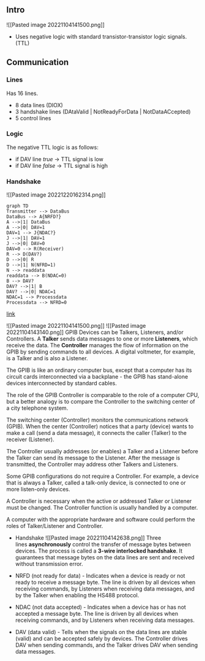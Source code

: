 ```toc
```

## Intro
![[Pasted image 20221104141500.png]]
- Uses negative logic with standard transistor-transistor logic signals. (TTL)

## Communication

### Lines
Has 16 lines.
- 8 data lines (DIOX)
- 3 handshake lines (DAtaValid | NotReadyForData | NotDataACcepted)
- 5 control lines

### Logic
The negative TTL logic is as follows: 
- if DAV line $true$ $\rightarrow$ TTL signal is low
- if DAV line $false$ $\rightarrow$ TTL signal is high

### Handshake
![[Pasted image 20221220162314.png]]
```mermaid
graph TD
Transmitter --> DataBus
DataBus --> A{NRFD?}
A -->|1| DataBus
A -->|0| DAV=1
DAV=1 --> J{NDAC?}
J -->|1| DAV=1
J -->|0| DAV=0
DAV=0 --> R(Receiver)
R --> D(DAV?)
D -->|0| R
D -->|1| N(NFRD=1)
N --> readdata
readdata --> B(NDAC=0)
B --> DAV?
DAV? -->|1| B 
DAV? -->|0| NDAC=1
NDAC=1 --> Processdata
Processdata --> NFRD=0

```

[link](http://www.hit.bme.hu/~papay/edu/GPIB/tutor.htm)
 
![[Pasted image 20221104141500.png]]
![[Pasted image 20221104143140.png]]
GPIB Devices can be Talkers, Listeners, and/or Controllers. A **Talker** sends data messages to one or more **Listeners**, which receive the data. The **Controller** manages the flow of information on the GPIB by sending commands to all devices. A digital voltmeter, for example, is a Talker and is also a Listener.

The GPIB is like an ordinary computer bus, except that a computer has its circuit cards interconnected via a backplane - the GPIB has stand-alone devices interconnected by standard cables.

The role of the GPIB Controller is comparable to the role of a computer CPU, but a better analogy is to compare the Controller to the switching center of a city telephone system.

The switching center (Controller) monitors the communications network (GPIB). When the center (Controller) notices that a party (device) wants to make a call (send a data message), it connects the caller (Talker) to the receiver (Listener).

The Controller usually addresses (or enables) a Talker and a Listener before the Talker can send its message to the Listener. After the message is transmitted, the Controller may address other Talkers and Listeners.

Some GPIB configurations do not require a Controller. For example, a device that is always a Talker, called a talk-only device, is connected to one or more listen-only devices.

A Controller is necessary when the active or addressed Talker or Listener must be changed. The Controller function is usually handled by a computer.

A computer with the appropriate hardware and software could perform the roles of Talker/Listener and Controller.

- Handshake 
![[Pasted image 20221104142638.png]]
Three lines **asynchronously** control the transfer of message bytes between devices. The process is called a **3-wire interlocked handshake**. It guarantees that message bytes on the data lines are sent and received without transmission error.

-   NRFD (not ready for data) - Indicates when a device is ready or not ready to receive a message byte. The line is driven by all devices when receiving commands, by Listeners when receiving data messages, and by the Talker when enabling the HS488 protocol.
-   NDAC (not data accepted) - Indicates when a device has or has not accepted a message byte. The line is driven by all devices when receiving commands, and by Listeners when receiving data messages.
-   DAV (data valid) - Tells when the signals on the data lines are stable (valid) and can be accepted safely by devices. The Controller drives DAV when sending commands, and the Talker drives DAV when sending data messages.